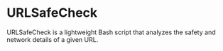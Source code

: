 # URLSafeCheck
URLSafeCheck is a lightweight Bash script that analyzes the safety and network details of a given URL.
